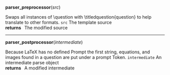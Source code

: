 **parser_preprocessor**(*src*)



Swaps all instances of \question with \titledquestion{question} to help translate to other formats.
`src`  The template source
**<br />returns &nbsp;**  The modified source

***
**parser_postprocessor**(*intermediate*)



Because LaTeX has no defined Prompt the first string, equations, and images found in a question are put under a
prompt Token.
`intermediate`  An intermediate parse object
**<br />returns &nbsp;**  A modified intermediate
